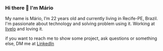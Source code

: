 ### Hi there 👋 I'm Mário

My name is Mário, I’m 22 years old and currently living in Recife-PE, Brazil. I'm passionate about technology and solving problem using it. Working at [livelo](https://www.livelo.com.br/?gclid=Cj0KCQiApb2bBhDYARIsAChHC9t0Y7y-PnOTlcS3vS1YE3ShRkV3Gid1_lwEGwDcCDas5ebA5f-6cpwaAnbLEALw_wcB) and loving it.

if you want to reach me to show some project, ask questions or something else, DM me at [LinkedIn](https://www.linkedin.com/in/mariommendonca/)
